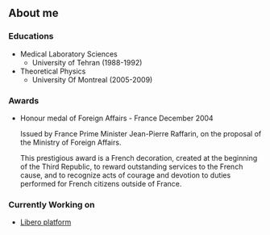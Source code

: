 ## About me

### Educations
- Medical Laboratory Sciences 
  - University of Tehran (1988-1992)
- Theoretical Physics 
  - University Of Montreal (2005-2009)

### Awards
- Honour medal of Foreign Affairs - France
  December 2004
  
  Issued by France Prime Minister Jean-Pierre Raffarin, on the proposal of the Ministry of Foreign Affairs.
  
  This prestigious award is a French decoration, created at the beginning of the Third Republic, to reward outstanding services to the French cause, and to recognize acts of courage and devotion to duties performed for French citizens outside of France.
 
### Currently Working on 
- [Libero platform](https://liberoapp.ca/)





















<!--

**matinbavardi/matinbavardi** is a ✨ _special_ ✨ repository because its `README.md` (this file) appears on your GitHub profile.

Here are some ideas to get you started:

- 🔭 I’m currently working on ...
- 🌱 I’m currently learning ...
- 👯 I’m looking to collaborate on ...
- 🤔 I’m looking for help with ...
- 💬 Ask me about ...
- 📫 How to reach me: ...
- 😄 Pronouns: ...
- ⚡ Fun fact: ...
-->
